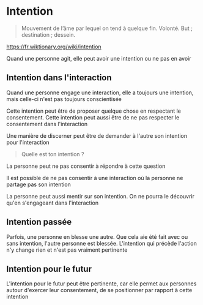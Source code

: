 # Intention

> Mouvement de l’âme par lequel on tend à quelque fin.
> Volonté.
> But ; destination ; dessein. 

https://fr.wiktionary.org/wiki/intention

Quand une personne agit, elle peut avoir une intention ou ne pas en avoir


## Intention dans l'interaction

Quand une personne engage une interaction, elle a toujours une intention, mais celle-ci n'est pas toujours conscientisée

Cette intention peut être de proposer quelque chose en respectant le consentement. Cette intention peut aussi être de ne pas respecter le consentement dans l'interaction

Une manière de discerner peut être de demander à l'autre son intention pour l'interaction

> Quelle est ton intention ?

La personne peut ne pas consentir à répondre à cette question

Il est possible de ne pas consentir à une interaction où la personne ne partage pas son intention

La personne peut aussi mentir sur son intention. On ne pourra le découvrir qu'en s'engageant dans l'interaction



## Intention passée

Parfois, une personne en blesse une autre. Que cela aie été fait avec ou sans intention, l'autre personne est blessée. L'intention qui précède l'action n'y change rien et n'est pas vraiment pertinente


## Intention pour le futur

L'intention pour le futur peut être pertinente, car elle permet aux personnes autour d'exercer leur consentement, de se positionner par rapport à cette intention
